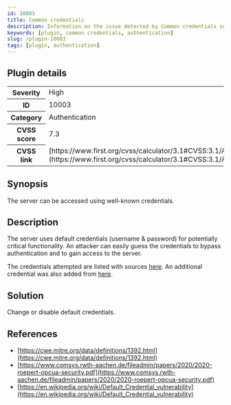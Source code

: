 ```yaml
---
id: 10003
title: Common credentials
description: Information on the issue detected by Common credentials security testing plugin.
keywords: [plugin, common credentials, authentication]
slug: /plugin-10003
tags: [plugin, authentication]
---
```


## Plugin details

<table>
  <tr>
    <th>Severity</th>
    <td>High</td>
  </tr>
  <tr>
    <th>ID</th>
    <td>10003</td>
  </tr>
    <tr>
    <th>Category</th>
    <td>Authentication</td>
  </tr>
    <tr>
    <th>CVSS score</th>
    <td>7.3</td>
  </tr>
  <tr>
    <th>CVSS link</th>
    <td>[https://www.first.org/cvss/calculator/3.1#CVSS:3.1/AV:N/AC:L/PR:N/UI:N/S:U/C:L/I:L/A:L](https://www.first.org/cvss/calculator/3.1#CVSS:3.1/AV:N/AC:L/PR:N/UI:N/S:U/C:L/I:L/A:L)</td>
  </tr>
</table>

## Synopsis

The server can be accessed using well-known credentials.

## Description

The server uses default credentials (username & password) for potentially critical functionality. An attacker can easily guess the credentials to bypass authentication and to gain access to the server.

The credentials attempted are listed with sources [here](https://github.com/COMSYS/msf-opcua/blob/a3d4fedf91ca59055a083c8047cdc7a1de3cbe7e/credentials/opcua_credentials_sources.txt). An additional credential was also added from [here](https://download.beckhoff.com/download/software/ethercat/ekxxxx/ek9160/IOT_EK9160_OPC-UA_with_UaExpert_en_V1.pdf).

## Solution

Change or disable default credentials.

## References

* [https://cwe.mitre.org/data/definitions/1392.html](https://cwe.mitre.org/data/definitions/1392.html)
* [https://www.comsys.rwth-aachen.de/fileadmin/papers/2020/2020-roepert-opcua-security.pdf](https://www.comsys.rwth-aachen.de/fileadmin/papers/2020/2020-roepert-opcua-security.pdf)
* [https://en.wikipedia.org/wiki/Default_Credential_vulnerability](https://en.wikipedia.org/wiki/Default_Credential_vulnerability)
